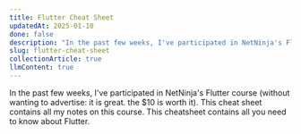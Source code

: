 ```yaml
---
title: Flutter Cheat Sheet
updatedAt: 2025-01-10
done: false
description: "In the past few weeks, I've participated in NetNinja's Flutter course (without wanting to advertise: it is great. the $10 is worth it). This cheat sheet contains all my notes on this course. This cheatsheet contains all you need to know about Flutter."
slug: flutter-cheat-sheet
collectionArticle: true
llmContent: true
---
```


In the past few weeks, I've participated in NetNinja's Flutter course (without wanting to advertise: it is great. the $10 is worth it). This cheat sheet contains all my notes on this course. This cheatsheet contains all you need to know about Flutter.

